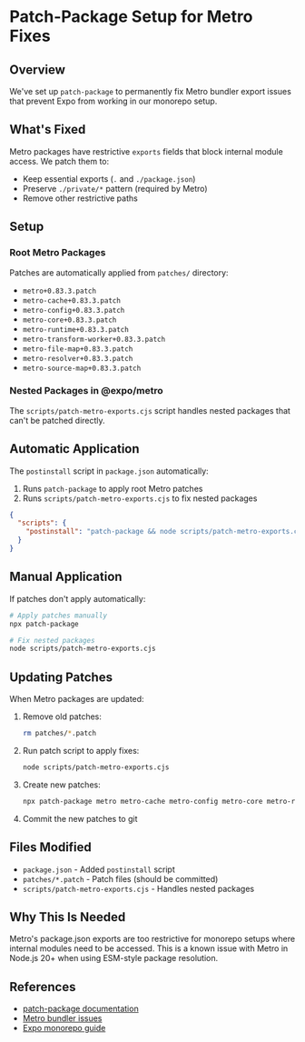 # Patch-Package Setup for Metro Fixes

## Overview

We've set up `patch-package` to permanently fix Metro bundler export issues that prevent Expo from working in our monorepo setup.

## What's Fixed

Metro packages have restrictive `exports` fields that block internal module access. We patch them to:
- Keep essential exports (`.` and `./package.json`)
- Preserve `./private/*` pattern (required by Metro)
- Remove other restrictive paths

## Setup

### Root Metro Packages
Patches are automatically applied from `patches/` directory:
- `metro+0.83.3.patch`
- `metro-cache+0.83.3.patch`
- `metro-config+0.83.3.patch`
- `metro-core+0.83.3.patch`
- `metro-runtime+0.83.3.patch`
- `metro-transform-worker+0.83.3.patch`
- `metro-file-map+0.83.3.patch`
- `metro-resolver+0.83.3.patch`
- `metro-source-map+0.83.3.patch`

### Nested Packages in @expo/metro
The `scripts/patch-metro-exports.cjs` script handles nested packages that can't be patched directly.

## Automatic Application

The `postinstall` script in `package.json` automatically:
1. Runs `patch-package` to apply root Metro patches
2. Runs `scripts/patch-metro-exports.cjs` to fix nested packages

```json
{
  "scripts": {
    "postinstall": "patch-package && node scripts/patch-metro-exports.cjs"
  }
}
```

## Manual Application

If patches don't apply automatically:

```bash
# Apply patches manually
npx patch-package

# Fix nested packages
node scripts/patch-metro-exports.cjs
```

## Updating Patches

When Metro packages are updated:

1. Remove old patches:
   ```bash
   rm patches/*.patch
   ```

2. Run patch script to apply fixes:
   ```bash
   node scripts/patch-metro-exports.cjs
   ```

3. Create new patches:
   ```bash
   npx patch-package metro metro-cache metro-config metro-core metro-runtime metro-transform-worker metro-file-map metro-resolver metro-source-map
   ```

4. Commit the new patches to git

## Files Modified

- `package.json` - Added `postinstall` script
- `patches/*.patch` - Patch files (should be committed)
- `scripts/patch-metro-exports.cjs` - Handles nested packages

## Why This Is Needed

Metro's package.json exports are too restrictive for monorepo setups where internal modules need to be accessed. This is a known issue with Metro in Node.js 20+ when using ESM-style package resolution.

## References

- [patch-package documentation](https://github.com/ds300/patch-package)
- [Metro bundler issues](https://github.com/facebook/metro/issues)
- [Expo monorepo guide](https://docs.expo.dev/guides/monorepos/)
